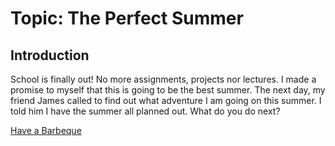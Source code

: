 # Topic: The Perfect Summer

## Introduction

School is finally out! No more assignments, projects nor lectures. I made a promise to myself that this is going to be the best summer. The next day, my friend James called to find out what adventure I am going on this summer. I told him I have the summer all planned out. What do you do next?

[Have a Barbeque](./barbeque.md)
